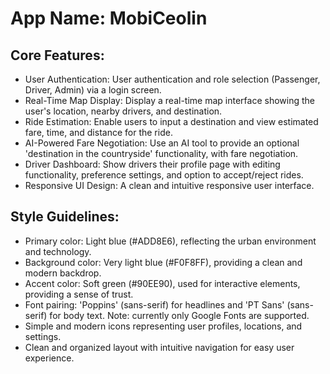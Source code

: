 # **App Name**: MobiCeolin

## Core Features:

- User Authentication: User authentication and role selection (Passenger, Driver, Admin) via a login screen.
- Real-Time Map Display: Display a real-time map interface showing the user's location, nearby drivers, and destination.
- Ride Estimation: Enable users to input a destination and view estimated fare, time, and distance for the ride.
- AI-Powered Fare Negotiation: Use an AI tool to provide an optional 'destination in the countryside' functionality, with fare negotiation.
- Driver Dashboard: Show drivers their profile page with editing functionality, preference settings, and option to accept/reject rides.
- Responsive UI Design: A clean and intuitive responsive user interface.

## Style Guidelines:

- Primary color: Light blue (#ADD8E6), reflecting the urban environment and technology.
- Background color: Very light blue (#F0F8FF), providing a clean and modern backdrop.
- Accent color: Soft green (#90EE90), used for interactive elements, providing a sense of trust.
- Font pairing: 'Poppins' (sans-serif) for headlines and 'PT Sans' (sans-serif) for body text.  Note: currently only Google Fonts are supported.
- Simple and modern icons representing user profiles, locations, and settings.
- Clean and organized layout with intuitive navigation for easy user experience.